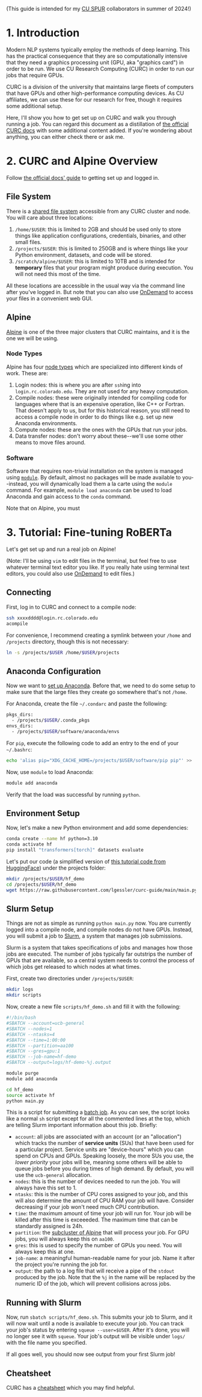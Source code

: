 (This guide is intended for my [CU SPUR](https://www.colorado.edu/engineering/students/research-opportunities/summer-program-undergraduate-research-cu-spur) collaborators in summer of 2024!)

# 1. Introduction
Modern NLP systems typically employ the methods of deep learning. 
This has the practical consequence that they are so computationally intensive that they need a graphics processing unit (GPU, aka "graphics card") in order to be run.
We use CU Research Computing (CURC) in order to run our jobs that require GPUs.

CURC is a division of the university that maintains large fleets of computers that have GPUs and other high-performance computing devices. 
As CU affiliates, we can use these for our research for free, though it requires some additional setup.

Here, I'll show you how to get set up on CURC and walk you through running a job.
You can regard this document as a distillation of [the official CURC docs](https://curc.readthedocs.io/en/latest/index.html) with some additional content added.
If you're wondering about anything, you can either check there or ask me.

# 2. CURC and Alpine Overview
Follow [the official docs' guide](https://curc.readthedocs.io/en/latest/access/logging-in.html) to getting set up and logged in.

## File System
There is a [shared file system](https://curc.readthedocs.io/en/latest/compute/filesystems.html) accessible from any CURC cluster and node.
You will care about three locations:

1. `/home/$USER`: this is limited to 2GB and should be used only to store things like application configurations, credentials, binaries, and other small files.
2. `/projects/$USER`: this is limited to 250GB and is where things like your Python environment, datasets, and code will be stored.
3. `/scratch/alpine/$USER`: this is limited to 10TB and is intended for **temporary** files that your program might produce during execution. You will not need this most of the time.

All these locations are accessible in the usual way via the command line after you've logged in.
But note that you can also use [OnDemand](https://ondemand.rc.colorado.edu/) to access your files in a convenient web GUI.

## Alpine
[Alpine](https://curc.readthedocs.io/en/latest/clusters/alpine/index.html) is one of the three major clusters that CURC maintains, and it is the one we will be using.

### Node Types
Alpine has four [node types](https://curc.readthedocs.io/en/latest/compute/node-types.html) which are specialized into different kinds of work. These are:

1. Login nodes: this is where you are after `ssh`ing into `login.rc.colorado.edu`. They are not used for any heavy computation.
2. Compile nodes: these were originally intended for compiling code for languages where that is an expensive operation, like C++ or Fortran. That doesn't apply to us, but for this historical reason, you still need to access a compile node in order to do things like e.g. set up new Anaconda environments.
3. Compute nodes: these are the ones with the GPUs that run your jobs. 
4. Data transfer nodes: don't worry about these--we'll use some other means to move files around.

### Software

Software that requires non-trivial installation on the system is managed using [`module`](https://curc.readthedocs.io/en/latest/compute/modules.html).
By default, almost no packages will be made available to you--instead, you will dynamically load them a la carte using the `module` command.
For example, `module load anaconda` can be used to load Anaconda and gain access to the `conda` command.

Note that on Alpine, you must 

# 3. Tutorial: Fine-tuning RoBERTa

Let's get set up and run a real job on Alpine! 

(Note: I'll be using `vim` to edit files in the terminal, but feel free to use whatever terminal text editor you like. If you really hate using terminal text editors, you could also use [OnDemand](https://ondemand.rc.colorado.edu/) to edit files.)


## Connecting
First, log in to CURC and connect to a compile node:

```bash
ssh xxxxdddd@login.rc.colorado.edu
acompile
```

For convenience, I recommend creating a symlink between your `/home` and `/projects` directory, though this is not necessary:

```bash
ln -s /projects/$USER /home/$USER/projects
```

## Anaconda Configuration
Now we want to [set up Anaconda](https://curc.readthedocs.io/en/latest/software/python.html?highlight=anaconda). 
Before that, we need to do some setup to make sure that the large files they create go somewhere that's not `/home`.

For Anaconda, create the file `~/.condarc` and paste the following:

```bash
pkgs_dirs:
  - /projects/$USER/.conda_pkgs
envs_dirs:
  - /projects/$USER/software/anaconda/envs
```

For `pip`, execute the following code to add an entry to the end of your `~/.bashrc`:

```bash
echo 'alias pip="XDG_CACHE_HOME=/projects/$USER/software/pip pip"' >> .bashrc
```

Now, use `module` to load Anaconda:
```bash
module add anaconda
```
Verify that the load was successful by running `python`.

## Environment Setup

Now, let's make a new Python environment and add some dependencies:

```bash
conda create --name hf python=3.10
conda activate hf
pip install "transformers[torch]" datasets evaluate
```

Let's put our code (a simplified version of [this tutorial code from HuggingFace](https://huggingface.co/docs/transformers/en/training)) under the projects folder:

```bash
mkdir /projects/$USER/hf_demo
cd /projects/$USER/hf_demo
wget https://raw.githubusercontent.com/lgessler/curc-guide/main/main.py
```

## Slurm Setup
Things are not as simple as running `python main.py` now. 
You are currently logged into a compile node, and compile nodes do not have GPUs.
Instead, you will submit a job to [Slurm](https://curc.readthedocs.io/en/latest/running-jobs/running-apps-with-jobs.html), a system that manages job submissions.

Slurm is a system that takes specifications of jobs and manages how those jobs are executed. The number of jobs typically far outstrips the number of GPUs that are available, so a central system needs to control the process of which jobs get released to which nodes at what times.

First, create two directories under `/projects/$USER`:

```bash
mkdir logs
mkdir scripts
```

Now, create a new file `scripts/hf_demo.sh` and fill it with the following:


```bash
#!/bin/bash
#SBATCH --account=ucb-general
#SBATCH --nodes=1
#SBATCH --ntasks=4
#SBATCH --time=1:00:00
#SBATCH --partition=aa100
#SBATCH --gres=gpu:1
#SBATCH --job-name=hf-demo
#SBATCH --output=logs/hf-demo-%j.output

module purge
module add anaconda

cd hf_demo
source activate hf
python main.py
```

This is a script for submitting a [batch job](https://curc.readthedocs.io/en/latest/running-jobs/batch-jobs.html).
As you can see, the script looks like a normal `sh` script except for all the commented lines at the top, which are telling Slurm important information about this job. 
Briefly:

* `account`: all jobs are associated with an account (or an "allocation") which tracks the number of **service units** (SUs) that have been used for a particular project. Service units are "device-hours" which you can spend on CPUs and GPUs. Speaking loosely, the more SUs you use, the *lower priority* your jobs will be, meaning some others will be able to queue jobs before you during times of high demand. By default, you will use the `ucb-general` allocation.
* `nodes`: this is the number of devices needed to run the job. You will always have this set to 1.
* `ntasks`: this is the number of CPU cores assigned to your job, and this will also determine the amount of CPU RAM your job will have. Consider decreasing if your job won't need much CPU contribution.
* `time`: the maximum amount of time your job will run for. Your job will be killed after this time is exceeeded. The maximum time that can be standardly assigned is 24h.
* `partition`: the [subcluster of Alpine](https://curc.readthedocs.io/en/latest/clusters/alpine/alpine-hardware.html) that will process your job. For GPU jobs, you will always keep this on `aa100`.
* `gres`: this is used to specify the number of GPUs you need. You will always keep this at one.
* `job-name`: a meaningful human-readable name for your job. Name it after the project you're running the job for.
* `output`: the path to a log file that will receive a pipe of the `stdout` produced by the job. Note that the `%j` in the name will be replaced by the numeric ID of the job, which will prevent collisions across jobs.

## Running with Slurm
Now, run `sbatch scripts/hf_demo.sh`.
This submits your job to Slurm, and it will now wait until a node is available to execute your job.
You can track your job's status by entering `squeue --user=$USER`. 
After it's done, you will no longer see it with `squeue`. 
Your job's output will be visible under `logs/` with the file name you specified.

If all goes well, you should now see output from your first Slurm job!

## Cheatsheet
CURC has a [cheatsheet](https://curc.readthedocs.io/en/stable/additional-resources/CURC-cheatsheet.html) which you may find helpful.